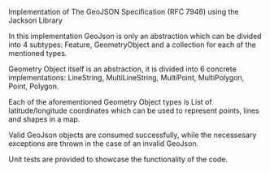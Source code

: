 Implementation of The GeoJSON Specification (RFC 7946) using the Jackson Library

In this implementation GeoJson is only an abstraction which can be divided into 4 subtypes: 
Feature, GeometryObject and a collection for each of the mentioned types. 

Geometry Object itself is an abstraction, it is divided into 6 concrete implementations:
LineString, MultiLineString, MultiPoint, MultiPolygon, Point, Polygon. 

Each of the aforementioned Geometry Object types is List of latitude/longitude coordinates which can be used to
represent points, lines and shapes in a map.

Valid GeoJson objects are consumed successfully, while the necessesary exceptions are thrown in the case of an invalid GeoJson.

Unit tests are provided to showcase the functionality of the code.
